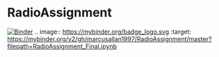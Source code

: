 # RadioAssignment
[![Binder](https://mybinder.org/badge_logo.svg)](https://mybinder.org/v2/gh/marcusallan1997/RadioAssignment/master?filepath=RadioAssignment_Final.ipynb)
.. image:: https://mybinder.org/badge_logo.svg
 :target: https://mybinder.org/v2/gh/marcusallan1997/RadioAssignment/master?filepath=RadioAssignment_Final.ipynb
